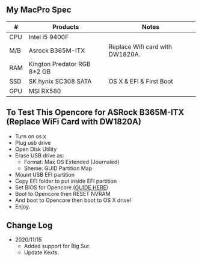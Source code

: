 ## My MacPro Spec

| #   | Products                    | Notes                           |
|-----|-----------------------------|---------------------------------|
| CPU | Intel i5 9400F              |                                 |
| M/B | Asrock B365M-ITX            | Replace Wifi card with DW1820A. |
| RAM | Kington Predator RGB 8*2 GB |                                 |
| SSD | SK hynix SC308 SATA         | OS X & EFI & First Boot         |
 GPU | MSI RX580                   |                                 |

## To Test This Opencore for ASRock B365M-ITX (Replace WiFi Card with DW1820A)

 - Turn on os x
 - Plug usb drive
 - Open Disk Utility
 - Erase USB drive as:
   - Format: Max OS Extended (Journaled)
   - Sheme: GUID Partition Map
 - Mount USB EFI partition
 - Copy EFI folder to put inside EFI partition
 - Set BIOS for Opencore ([GUIDE HERE](https://dortania.github.io/OpenCore-Install-Guide/config.plist/coffee-lake.html#intel-bios-settings))
 - Boot to Opencore then RESET NVRAM
 - And boot to Opencore then boot to OS X drive!
 - Enjoy.

## Change Log

- 2020/11/15
  - Added support for Big Sur.
  - Update Kexts.

